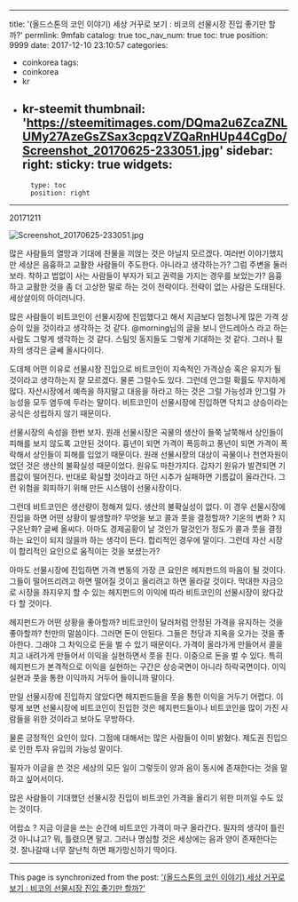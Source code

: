 
---
title: '(올드스톤의 코인 이야기) 세상 거꾸로 보기 : 비코의 선물시장 진입 좋기만 할까?'
permlink: 9mfab
catalog: true
toc_nav_num: true
toc: true
position: 9999
date: 2017-12-10 23:10:57
categories:
- coinkorea
tags:
- coinkorea
- kr
- kr-steemit
thumbnail: 'https://steemitimages.com/DQma2u6ZcaZNLUMy27AzeGsZSax3cpqzVZQaRnHUp44CgDo/Screenshot_20170625-233051.jpg'
sidebar:
    right:
        sticky: true
widgets:
    -
        type: toc
        position: right
---


20171211

![Screenshot_20170625-233051.jpg](https://steemitimages.com/DQma2u6ZcaZNLUMy27AzeGsZSax3cpqzVZQaRnHUp44CgDo/Screenshot_20170625-233051.jpg)

많은 사람들의 열망과 기대에 찬물을 끼얹는 것은 아닐지 모르겠다. 여러번 이야기했지만 세상은 음흉하고 교활한 사람들이 주도한다. 아니라고 생각하는가? 그럼 주변을 둘러보라. 착하고 법없이 사는 사람들이 부자가 되고 권력을 가지는 경우를 보았는가? 음흉하고 교활한 것을 좀 더 고상한 말로 하는 것이 전략이다. 전략이 없는 사람은 도태된다. 세상살이의 아이러니다. 

많은 사람들이 비트코인이 선물시장에 진입했다고 해서 지금보다 엄청나게 많은 가격 상승이 있을 것이라고 생각하는 것 같다. @morning님의 글을 보니 안드레아스 라고 하는 사람도 그렇게 생각하는 것 같다. 스팀잇 동지들도 그렇게 기대하는 것 같다. 그러나 필자의 생각은 글쎄 올시다이다. 

도데체 어떤 이유로 선물시장 진입으로 비트코인이 지속적인 가격상승 혹은 유지가 될 것이라고 생각하는지 잘 모르겠다. 물론 그럴수도 있다. 그런데 안그럴 확률도 무지하게 많다. 자산시장에서 예측을 하지말고 대응을 하라고 하는 것은 그럴 가능성과 안그럴 가능성을 모두 염두에 두라는 말이다. 비트코인이 선물시장에 진입하면 닥치고 상승이라는 공식은 성립하지 않기 때문이다. 

선물시장의 속성을 한번 보자. 원래 선물시장은 곡물의 생산이 들쭉 날쭉해서 상인들이 피해를 보지 않도록 고안된 것이다. 흉년이 되면 가격이 폭등하고 풍년이 되면 가격이 폭락해서 상인들이 피해를 입었기 때문이다. 원래 선물시장의 대상이 곡물이나 천연자원이었던 것은 생산의 불확실성 때문이었다. 원유도 마찬가지다. 갑자기 원유가 발견되면 기름값이 떨어진다. 반대로 확실할 것이라고 하던 시추가 실패하면 기름값이 올라간다. 그런 위험을 회피하기 위해 만든 시스템이 선물시장이다. 

그런데 비트코인은 생산량이 정해져 있다. 생산의 불확실성이 없다. 이 경우 선물시장에 진입을 하면 어떤 상황이 발생할까? 무엇을 보고 콜과 풋을 결정할까? 기온의 변화 ? 지구온난화? 글쎄 올씨다. 아마도 경제공황이 날 것인가 말것인가 정도가 콜과 풋을 결정하는 요인이 되지 않을까 하는 생각이 든다. 합리적인 경우에 말이다. 그런데 자산 시장이 합리적인 요인으로 움직이는 것을 보셨는가? 

아마도 선물시장에 진입하면 가격 변동의 가장 큰 요인은 헤지펀드의 마음이 될 것이다. 그들이 떨어뜨리려고 하면 떨어질 것이고 올리려고 하면 올라갈 것이다. 막대한 자금으로 시장을 좌지우지 할 수 있는 헤지펀드의 이익에 따라 비트코인의 선물시장이 왔다갔다 할 것이다. 

헤지펀드가 어떤 상황을 좋아할까? 비트코인이 달러처럼 안정된 가격을 유지하는 것을 좋아할까? 천만의 말씀이다. 그러면 돈이 안된다. 그들은 천당과 지옥을 오가는 것을 좋아한다. 그래야 그 차익으로 돈을 벌 수 있기 때문이다. 가격이 올라가게 만들어서 콜을 치고 내려가게 만들어서 이익을 실현하면서 풋을 친다. 이중으로 돈을 벌 수 있다. 특히 헤지펀드가 본격적으로 이익을 실현하는 구간은 상승국면이 아니라 하락국면이다. 이익실현과 풋을 통한 이익까지 거두어 들이니까 말이다. 

만일 선물시장에 진입하지 않았다면 헤지펀드들을 풋을 통한 이익을 거두기 어렵다. 이렇게 보면 선물시장에 비트코인이 진입한 것은 헤지펀드들이나 비트코인을 많이 가진 사람들을 위한 것이라고 보아도 무방하다. 

물론 긍정적인 요인이 있다. 그점에 대해서는 많은 사람들이 이미 밝혔다. 제도권 진입으로 인한 투자 유입의 가능성 말이다. 

필자가 이글을 쓴 것은 세상의 모든 일이 그렇듯이 양과 음이 동시에 존재한다는 것을 말하고 싶어서이다. 

많은 사람들이 기대했던 선물시장 진입이 비트코인 가격을 올리기 위한 미끼일 수도 있는 것이다. 

어랍쇼 ? 
지금 이글을 쓰는 순간에 비트코인 가격이 마구 올라간다. 
필자의 생각이 틀린 것 아니냐고? 
뭐, 틀렸으면 말고.
그러나 명심할 것은 세상에는 음과 양이 존재한다는 것.
잘나갈때 너무 잘난척 하면 패가망신하기 딱이다.

- - -

This page is synchronized from the post: ['(올드스톤의 코인 이야기) 세상 거꾸로 보기 : 비코의 선물시장 진입 좋기만 할까?'](https://steemit.com/@oldstone/9mfab)
